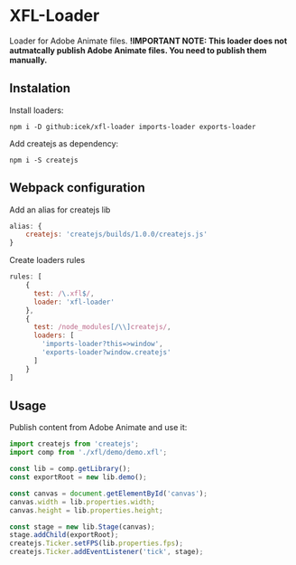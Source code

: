 # XFL-Loader

Loader for Adobe Animate files.
__!IMPORTANT NOTE: This loader does not autmatcally publish Adobe Animate files. You need to publish them manually.__

## Instalation

Install loaders:

    npm i -D github:icek/xfl-loader imports-loader exports-loader

Add createjs as dependency:

    npm i -S createjs

## Webpack configuration

Add an alias for createjs lib

```js
alias: {
    createjs: 'createjs/builds/1.0.0/createjs.js'
}
```

Create loaders rules

```js
rules: [
    {
      test: /\.xfl$/,
      loader: 'xfl-loader'
    },
    {
      test: /node_modules[/\\]createjs/,
      loaders: [
        'imports-loader?this=>window',
        'exports-loader?window.createjs'
      ]
    }
]
```

## Usage

Publish content from Adobe Animate and use it:

```js
import createjs from 'createjs';
import comp from './xfl/demo/demo.xfl';

const lib = comp.getLibrary();
const exportRoot = new lib.demo();

const canvas = document.getElementById('canvas');
canvas.width = lib.properties.width;
canvas.height = lib.properties.height;

const stage = new lib.Stage(canvas);
stage.addChild(exportRoot);
createjs.Ticker.setFPS(lib.properties.fps);
createjs.Ticker.addEventListener('tick', stage);
```
